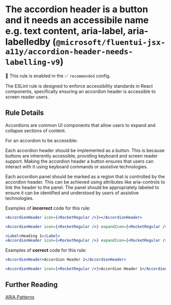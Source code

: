 # The accordion header is a button and it needs an accessibile name e.g. text content, aria-label, aria-labelledby (`@microsoft/fluentui-jsx-a11y/accordion-header-needs-labelling-v9`)

💼 This rule is enabled in the ✅ `recommended` config.

<!-- end auto-generated rule header -->

The ESLint rule is designed to enforce accessibility standards in React components, specifically ensuring an accordion header is accessible to screen reader users.

## Rule Details

Accordions are common UI components that allow users to expand and collapse sections of content.

For an accordion to be accessible:

Each accordion header should be implemented as a button. This is because buttons are inherently accessible, providing keyboard and screen reader support. Making the accordion header a button ensures that users can interact with it using keyboard commands or assistive technologies.

Each accordion panel should be marked as a region that is controlled by the accordion header. This can be achieved using attributes like aria-controls to link the header to the panel. The panel should be appropriately labeled to ensure it can be identified and understood by users of assistive technologies.

Examples of **incorrect** code for this rule:

```jsx
<AccordionHeader icon={<RocketRegular />}></AccordionHeader>
```

```jsx
<AccordionHeader icon={<RocketRegular />} expandIcon={<RocketRegular />}></AccordionHeader>
```

```jsx
<Label>Heading 1</Label>
<AccordionHeader icon={<RocketRegular />} expandIcon={<RocketRegular />}></AccordionHeader>
```

Examples of **correct** code for this rule:

```jsx
<AccordionHeader>Accordion Header 1</AccordionHeader>
```

```jsx
<AccordionHeader icon={<RocketRegular />}>Accordion Header 1</AccordionHeader>
```

## Further Reading

[ARIA Patterns](https://www.w3.org/WAI/ARIA/apg/patterns/accordion/)
